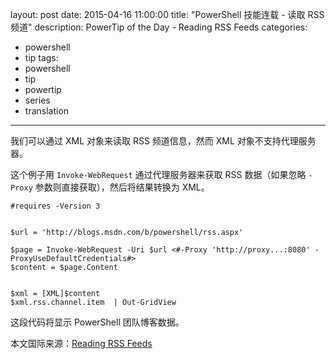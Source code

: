﻿layout: post
date: 2015-04-16 11:00:00
title: "PowerShell 技能连载 - 读取 RSS 频道"
description: PowerTip of the Day - Reading RSS Feeds
categories:
- powershell
- tip
tags:
- powershell
- tip
- powertip
- series
- translation
---
我们可以通过 XML 对象来读取 RSS 频道信息，然而 XML 对象不支持代理服务器。

这个例子用 `Invoke-WebRequest` 通过代理服务器来获取 RSS 数据（如果忽略 `-Proxy` 参数则直接获取），然后将结果转换为 XML。

    #requires -Version 3
    
    
    $url = 'http://blogs.msdn.com/b/powershell/rss.aspx'
    
    $page = Invoke-WebRequest -Uri $url <#-Proxy 'http://proxy...:8080' -ProxyUseDefaultCredentials#>
    $content = $page.Content
    
    
    $xml = [XML]$content
    $xml.rss.channel.item  | Out-GridView

这段代码将显示 PowerShell 团队博客数据。

<!--more-->
本文国际来源：[Reading RSS Feeds](http://powershell.com/cs/blogs/tips/archive/2015/04/16/reading-rss-feeds.aspx)
